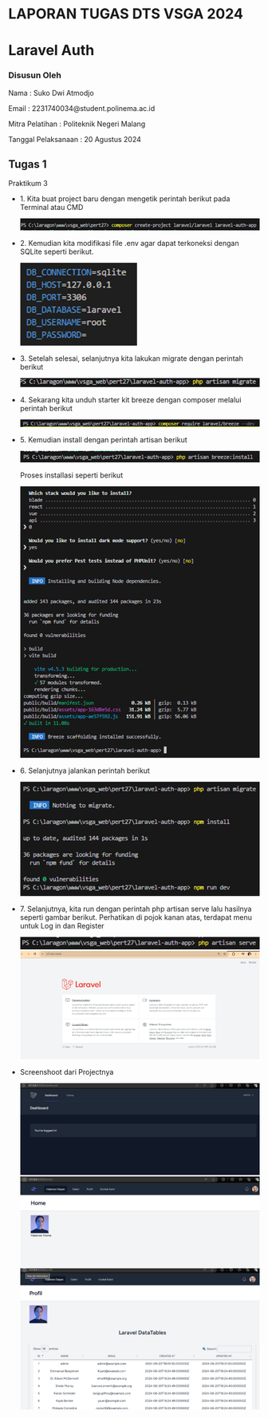 <h1>LAPORAN TUGAS DTS VSGA 2024</h1>
<h1>Laravel Auth</h1>
<h3>
Disusun Oleh
</h3>
<div>
<p>    
Nama 	: Suko Dwi Atmodjo
</p>
    <p>
Email 	: 2231740034@student.polinema.ac.id
    </p>
<p>
Mitra Pelatihan	: Politeknik Negeri Malang
</p>
    <p>
Tanggal Pelaksanaan	: 20 Agustus 2024
    </p>
<div>
<div>
    <h2>Tugas 1</h2>
    <p>Praktikum 3</p>
    <div>
        <ul>
            <li>
       <p>    
       1.	Kita buat project baru dengan mengetik perintah berikut pada Terminal atau CMD 
       </p>
        <img src="https://github.com/kokatmx/dts-vsga-2024/blob/master/tugas/laravel/VSGA_2024/laporan/image1.png">
            </li>
            <li>
                <p>
        2.	Kemudian kita modifikasi file .env agar dapat terkoneksi dengan SQLite seperti berikut. 
                </p>
        <img src="https://github.com/kokatmx/dts-vsga-2024/blob/master/tugas/laravel/VSGA_2024/laporan/image2.png">
            </li>
            <li>
                <p>
3.	Setelah selesai, selanjutnya kita lakukan migrate dengan perintah berikut
                </p>
        <img src="https://github.com/kokatmx/dts-vsga-2024/blob/master/tugas/laravel/VSGA_2024/laporan/image3.png">
            </li>
            <li>
                <p>
                    4.	Sekarang kita unduh starter kit breeze dengan composer melalui perintah berikut
                </p>
                    <img src="https://github.com/kokatmx/dts-vsga-2024/blob/master/tugas/laravel/VSGA_2024/laporan/image4.png">
            </li>
            <li>
                <p>
5.	Kemudian install dengan perintah artisan berikut
                </p>
                    <img src="https://github.com/kokatmx/dts-vsga-2024/blob/master/tugas/laravel/VSGA_2024/laporan/image5.png">
                <p>Proses installasi seperti berikut</p>
                    <img src="https://github.com/kokatmx/dts-vsga-2024/blob/master/tugas/laravel/VSGA_2024/laporan/image6.png">
            </li>
            <li>
                <p>
6.	Selanjutnya jalankan perintah berikut
                </p>
                    <img src="https://github.com/kokatmx/dts-vsga-2024/blob/master/tugas/laravel/VSGA_2024/laporan/image7.png">
            </li>
            <li>
                <p>
7.	Selanjutnya, kita run dengan perintah php artisan serve lalu hasilnya seperti gambar berikut. Perhatikan di pojok kanan atas, terdapat menu untuk Log in dan Register      
                </p>
                    <img src="https://github.com/kokatmx/dts-vsga-2024/blob/master/tugas/laravel/VSGA_2024/laporan/image8.png">
                    <img src="https://github.com/kokatmx/dts-vsga-2024/blob/master/tugas/laravel/VSGA_2024/laporan/image9.png">
            </li>
            <li>
                <p>Screenshoot dari Projectnya</p>
                    <img src="https://github.com/kokatmx/dts-vsga-2024/blob/master/tugas/laravel/VSGA_2024/laporan/image10.png">
                    <img src="https://github.com/kokatmx/dts-vsga-2024/blob/master/tugas/laravel/VSGA_2024/laporan/image11.png">
                    <img src="https://github.com/kokatmx/dts-vsga-2024/blob/master/tugas/laravel/VSGA_2024/laporan/image12.png">
            </li>
        </ul>
    </div>
</div>
